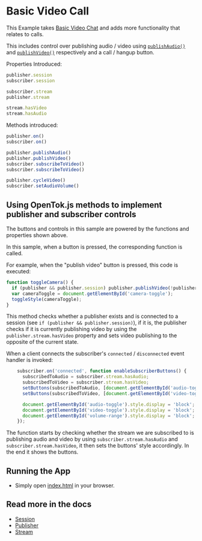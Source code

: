 # Basic Video Call

This Example takes [Basic Video Chat](../Basic-Video-Chat) and adds more functionality that relates to calls.

This includes control over publishing audio / video using [`publishAudio()`](https://tokbox.com/developer/sdks/js/reference/Publisher.html#publishAudio) and [`publishVideo()`](https://tokbox.com/developer/sdks/js/reference/Publisher.html#publishVideo) respectively and a call / hangup button.

Properties Introduced:

```javascript
publisher.session
subscriber.session

subscriber.stream
publisher.stream

stream.hasVideo
stream.hasAudio
```

Methods introduced:

```javascript
publisher.on()
subscriber.on()

publisher.publishAudio()
publisher.publishVideo()
subscriber.subscribeToVideo()
subscriber.subscribeToVideo()

publisher.cycleVideo()
subscriber.setAudioVolume()
```

## Using OpenTok.js methods to implement publisher and subscriber controls

The buttons and controls in this sample are powered by the functions and properties shown above.

In this sample, when a button is pressed, the corresponding function is called.

For example, when the "publish video" button is pressed, this code is executed:

```javascript
function toggleCamera() {
  if (publisher && publisher.session) publisher.publishVideo(!publisher.stream.hasVideo);
  var cameraToggle = document.getElementById('camera-toggle');
  toggleStyle(cameraToggle);
}
```

This method checks whether a publisher exists and is connected to a session (see `if (publisher && publisher.session)`), if it is, the publisher checks if it is currently publishing video by using the `publisher.stream.hasVideo` property and sets video publishing to the opposite of the current state.

When a client connects the subscriber's `connected` / `disconnected` event handler is invoked:

```javascript
    subscriber.on('connected', function enableSubscriberButtons() {
      subscribedToAudio = subscriber.stream.hasAudio;
      subscribedToVideo = subscriber.stream.hasVideo;
      setButtons(subscribedToAudio, [document.getElementById('audio-toggle')]);
      setButtons(subscribedToVideo, [document.getElementById('video-toggle')]);

      document.getElementById('audio-toggle').style.display = 'block';
      document.getElementById('video-toggle').style.display = 'block';
      document.getElementById('volume-range').style.display = 'block';
    });
```

The function starts by checking whether the stream we are subscribed to is publishing audio and video by using `subscriber.stream.hasAudio` and `subscriber.stream.hasVideo`, it then sets the buttons' style accordingly. In the end it shows the buttons.

## Running the App

* Simply open [index.html](index.html) in your browser.

## Read more in the docs

* [Session](https://tokbox.com/developer/sdks/js/reference/Session.html)
* [Publisher](https://tokbox.com/developer/sdks/js/reference/Publisher.html)
* [Stream](https://tokbox.com/developer/sdks/js/reference/Stream.html)
